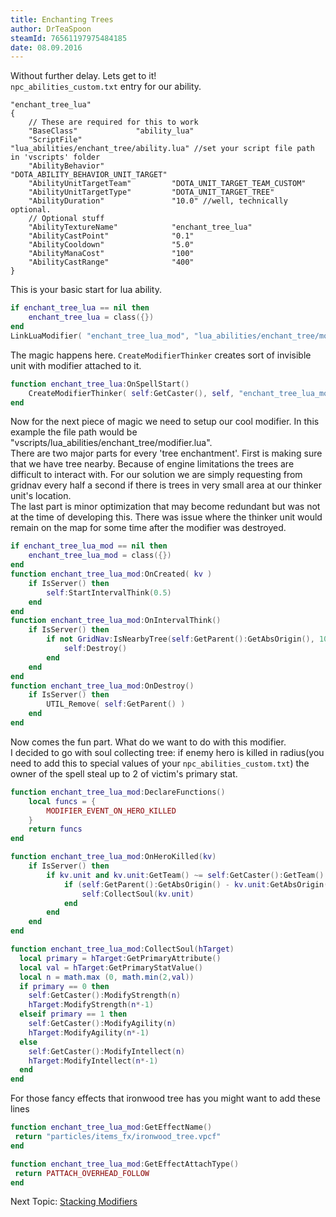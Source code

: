 ```yaml
---
title: Enchanting Trees
author: DrTeaSpoon
steamId: 76561197975484185
date: 08.09.2016
---
```


Without further delay. Lets get to it!  
`npc_abilities_custom.txt` entry for our ability.

```
"enchant_tree_lua"
{
    // These are required for this to work
    "BaseClass"             "ability_lua"
    "ScriptFile"                    "lua_abilities/enchant_tree/ability.lua" //set your script file path in 'vscripts' folder
    "AbilityBehavior"               "DOTA_ABILITY_BEHAVIOR_UNIT_TARGET"
    "AbilityUnitTargetTeam"         "DOTA_UNIT_TARGET_TEAM_CUSTOM"
    "AbilityUnitTargetType"         "DOTA_UNIT_TARGET_TREE"
    "AbilityDuration"               "10.0" //well, technically optional.
    // Optional stuff
    "AbilityTextureName"            "enchant_tree_lua"
    "AbilityCastPoint"              "0.1"
    "AbilityCooldown"               "5.0"
    "AbilityManaCost"               "100"
    "AbilityCastRange"              "400"
}
```

This is your basic start for lua ability.

```lua
if enchant_tree_lua == nil then
    enchant_tree_lua = class({})
end
LinkLuaModifier( "enchant_tree_lua_mod", "lua_abilities/enchant_tree/modifier.lua", LUA_MODIFIER_MOTION_NONE )
```

The magic happens here. `CreateModifierThinker` creates sort of invisible unit with modifier attached to it.

```lua
function enchant_tree_lua:OnSpellStart()
    CreateModifierThinker( self:GetCaster(), self, "enchant_tree_lua_mod", { duration = self:GetDuration() }, self:GetCursorPosition(), self:GetCaster():GetTeamNumber(), true )
end
```

Now for the next piece of magic we need to setup our cool modifier. In this example the file path would be "vscripts/lua_abilities/enchant_tree/modifier.lua".  
There are two major parts for every 'tree enchantment'. First is making sure that we have tree nearby. Because of engine limitations the trees are difficult to interact with. For our solution we are simply requesting from gridnav every half a second if there is trees in very small area at our thinker unit's location.  
The last part is minor optimization that may become redundant but was not at the time of developing this. There was issue where the thinker unit would remain on the map for some time after the modifier was destroyed.

```lua
if enchant_tree_lua_mod == nil then
    enchant_tree_lua_mod = class({})
end
function enchant_tree_lua_mod:OnCreated( kv )   
    if IsServer() then
        self:StartIntervalThink(0.5)
    end
end
function enchant_tree_lua_mod:OnIntervalThink()
    if IsServer() then
        if not GridNav:IsNearbyTree(self:GetParent():GetAbsOrigin(), 10, false) then
            self:Destroy()
        end
    end
end
function enchant_tree_lua_mod:OnDestroy()
    if IsServer() then
        UTIL_Remove( self:GetParent() )
    end
end
```

Now comes the fun part. What do we want to do with this modifier.  
I decided to go with soul collecting tree: if enemy hero is killed in radius(you need to add this to special values of your `npc_abilities_custom.txt`) the owner of the spell steal up to 2 of victim's primary stat.

```lua
function enchant_tree_lua_mod:DeclareFunctions()
    local funcs = {
        MODIFIER_EVENT_ON_HERO_KILLED
    }
    return funcs
end

function enchant_tree_lua_mod:OnHeroKilled(kv)
    if IsServer() then
        if kv.unit and kv.unit:GetTeam() ~= self:GetCaster():GetTeam() then
            if (self:GetParent():GetAbsOrigin() - kv.unit:GetAbsOrigin()):Length2D() <= self:GetAbility():GetSpecialValueFor("radius") then
                self:CollectSoul(kv.unit)
            end
        end
    end
end

function enchant_tree_lua_mod:CollectSoul(hTarget)
  local primary = hTarget:GetPrimaryAttribute()
  local val = hTarget:GetPrimaryStatValue()
  local n = math.max (0, math.min(2,val))
  if primary == 0 then
    self:GetCaster():ModifyStrength(n) 
    hTarget:ModifyStrength(n*-1) 
  elseif primary == 1 then
    self:GetCaster():ModifyAgility(n) 
    hTarget:ModifyAgility(n*-1) 
  else
    self:GetCaster():ModifyIntellect(n) 
    hTarget:ModifyIntellect(n*-1) 
  end
end
```

For those fancy effects that ironwood tree has you might want to add these lines

```lua
function enchant_tree_lua_mod:GetEffectName()
 return "particles/items_fx/ironwood_tree.vpcf"
end

function enchant_tree_lua_mod:GetEffectAttachType()
 return PATTACH_OVERHEAD_FOLLOW
end
```

Next Topic: [Stacking Modifiers](lua-modifiers-5)
